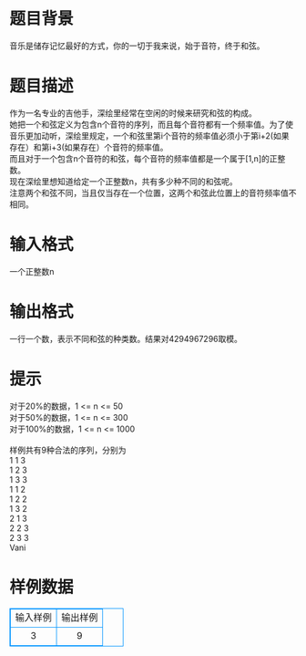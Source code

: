 # 

 
 # 题目背景 
音乐是储存记忆最好的方式，你的一切于我来说，始于音符，终于和弦。 

 
 # 题目描述 
作为一名专业的吉他手，深绘里经常在空闲的时候来研究和弦的构成。<BR>她把一个和弦定义为包含n个音符的序列，而且每个音符都有一个频率值。为了使音乐更加动听，深绘里规定，一个和弦里第i个音符的频率值必须小于第i+2(如果存在）和第i+3(如果存在）个音符的频率值。<BR>而且对于一个包含n个音符的和弦，每个音符的频率值都是一个属于[1,n]的正整数。<BR>现在深绘里想知道给定一个正整数n，共有多少种不同的和弦呢。<BR>注意两个和弦不同，当且仅当存在一个位置，这两个和弦此位置上的音符频率值不相同。<BR> 

 
 # 输入格式 
一个正整数n<BR> 

 
 # 输出格式 
一行一个数，表示不同和弦的种类数。结果对4294967296取模。<BR> 

 
 # 提示 
对于20%的数据，1&nbsp;&lt;=&nbsp;n&nbsp;&lt;=&nbsp;50<BR>对于50%的数据，1&nbsp;&lt;=&nbsp;n&nbsp;&lt;=&nbsp;300<BR>对于100%的数据，1&nbsp;&lt;=&nbsp;n&nbsp;&lt;=&nbsp;1000<BR><BR>样例共有9种合法的序列，分别为<BR>1&nbsp;1&nbsp;3<BR>1&nbsp;2&nbsp;3<BR>1&nbsp;3&nbsp;3<BR>1&nbsp;1&nbsp;2<BR>1&nbsp;2&nbsp;2<BR>1&nbsp;3&nbsp;2<BR>2&nbsp;1&nbsp;3<BR>2&nbsp;2&nbsp;3<BR>2&nbsp;3&nbsp;3<BR>Vani 
# 样例数据
<style>
        table,table tr th, table tr td { border:1px solid #0094ff; }
        table { width: 200px; min-height: 25px; line-height: 25px; text-align: center; border-collapse: collapse;}   
    </style>
<table>
	<tr>
		<td>输入样例</td>
		<td>输出样例</td>
	</tr>
<tr><td>3
</td><td>9
</td></tr></table>
